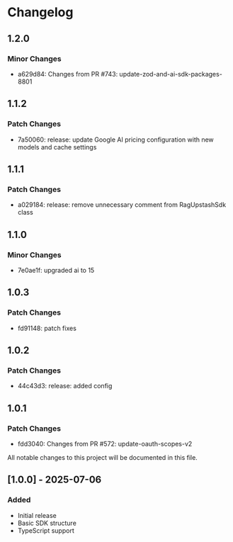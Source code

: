 # Changelog

## 1.2.0

### Minor Changes

- a629d84: Changes from PR #743: update-zod-and-ai-sdk-packages-8801

## 1.1.2

### Patch Changes

- 7a50060: release: update Google AI pricing configuration with new models and cache settings

## 1.1.1

### Patch Changes

- a029184: release: remove unnecessary comment from RagUpstashSdk class

## 1.1.0

### Minor Changes

- 7e0ae1f: upgraded ai to 15

## 1.0.3

### Patch Changes

- fd91148: patch fixes

## 1.0.2

### Patch Changes

- 44c43d3: release: added config

## 1.0.1

### Patch Changes

- fdd3040: Changes from PR #572: update-oauth-scopes-v2

All notable changes to this project will be documented in this file.

## [1.0.0] - 2025-07-06

### Added

- Initial release
- Basic SDK structure
- TypeScript support

<!-- Add your changes here using this format:

## [1.1.0] - YYYY-MM-DD

### Added
- New feature

### Changed
- Updated feature

### Fixed
- Bug fix

### Removed
- Deprecated feature
-->
